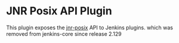 # JNR Posix API Plugin

This plugin exposes the [jnr-posix](http://github.com/jnr/jnr-posix) API to Jenkins plugins.
which was removed from jenkins-core since release 2.129
